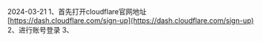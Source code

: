 2024-03-21
1、首先打开cloudflare官网地址[https://dash.cloudflare.com/sign-up](https://dash.cloudflare.com/sign-up)
2、进行账号登录
3、
